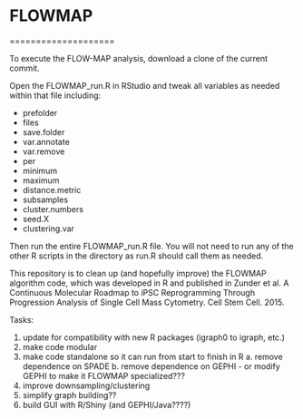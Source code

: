 # FLOWMAP
====================

To execute the FLOW-MAP analysis, download a clone of the current commit.

Open the FLOWMAP_run.R in RStudio and tweak all variables as needed within that file including:
- prefolder
- files
- save.folder
- var.annotate
- var.remove
- per
- minimum
- maximum
- distance.metric
- subsamples
- cluster.numbers
- seed.X
- clustering.var

Then run the entire FLOWMAP_run.R file. You will not need to run any of the other R scripts in the directory as run.R should call them as needed.




This repository is to clean up (and hopefully improve) the FLOWMAP algorithm code, which was developed in R and published in Zunder et al. A Continuous Molecular Roadmap to iPSC Reprogramming Through Progression Analysis of Single Cell Mass Cytometry. Cell Stem Cell. 2015.

Tasks:

1. update for compatibility with new R packages (igraph0 to igraph, etc.)
2. make code modular
3. make code standalone so it can run from start to finish in R
	a. remove dependence on SPADE
	b. remove dependence on GEPHI - or modify GEPHI to make it FLOWMAP specialized???
4. improve downsampling/clustering
5. simplify graph building??
6. build GUI with R/Shiny (and GEPHI/Java????)
